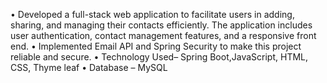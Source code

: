 •	Developed a full-stack web application to facilitate users in adding, sharing, and managing their contacts efficiently. The application includes user authentication, contact management features, and a responsive front end.
•	Implemented Email API and Spring Security to make this project reliable and secure.
•	Technology Used– Spring Boot,JavaScript, HTML, CSS, Thyme leaf
•	Database – MySQL
